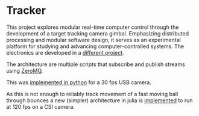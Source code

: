 # Tracker
This project explores modular real-time computer control through the development of a target tracking camera gimbal. Emphasizing distributed processing and modular software design, it serves as an experimental platform for studying and advancing computer-controlled systems.
The electronics are developed in a [different project](http://github.com/leoole100/servo).

The architecture are multiple scripts that subscribe and publish streams using [ZeroMQ](http://zeromq.org/).

This was [implemented in python](software%20python/) for a 30 fps USB camera.

As this is not enough to reliably track movement of a fast moving ball through bounces a new (simpler) architecture in julia is [implemented](software%20julia/) to run at 120 fps on a CSI camera.